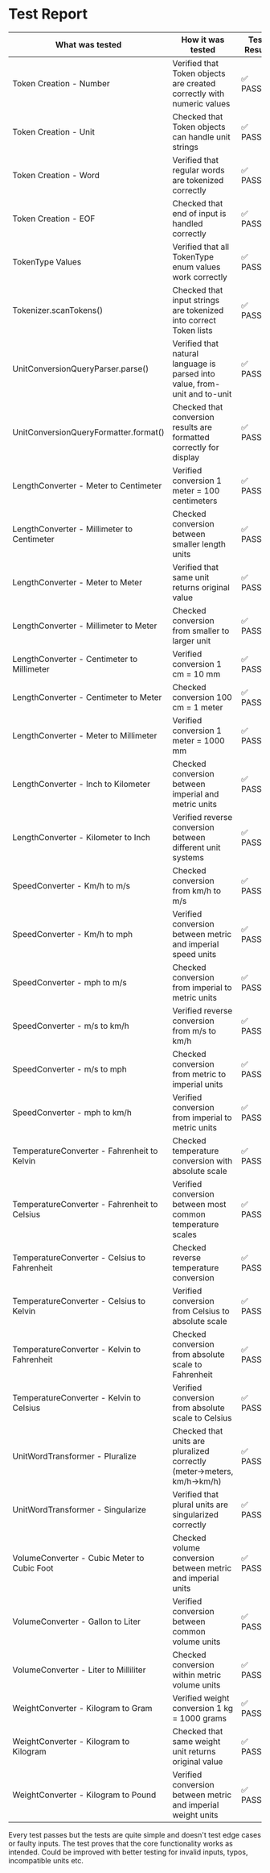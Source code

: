 # Test Report

| What was tested                              | How it was tested                                                          | Test Result |
| -------------------------------------------- | -------------------------------------------------------------------------- | ----------- |
| Token Creation - Number                      | Verified that Token objects are created correctly with numeric values      | ✅ PASSED    |
| Token Creation - Unit                        | Checked that Token objects can handle unit strings                         | ✅ PASSED    |
| Token Creation - Word                        | Verified that regular words are tokenized correctly                        | ✅ PASSED    |
| Token Creation - EOF                         | Checked that end of input is handled correctly                             | ✅ PASSED    |
| TokenType Values                             | Verified that all TokenType enum values work correctly                     | ✅ PASSED    |
| Tokenizer.scanTokens()                       | Checked that input strings are tokenized into correct Token lists          | ✅ PASSED    |
| UnitConversionQueryParser.parse()            | Verified that natural language is parsed into value, from-unit and to-unit | ✅ PASSED    |
| UnitConversionQueryFormatter.format()        | Checked that conversion results are formatted correctly for display        | ✅ PASSED    |
| LengthConverter - Meter to Centimeter        | Verified conversion 1 meter = 100 centimeters                              | ✅ PASSED    |
| LengthConverter - Millimeter to Centimeter   | Checked conversion between smaller length units                            | ✅ PASSED    |
| LengthConverter - Meter to Meter             | Verified that same unit returns original value                             | ✅ PASSED    |
| LengthConverter - Millimeter to Meter        | Checked conversion from smaller to larger unit                             | ✅ PASSED    |
| LengthConverter - Centimeter to Millimeter   | Verified conversion 1 cm = 10 mm                                           | ✅ PASSED    |
| LengthConverter - Centimeter to Meter        | Checked conversion 100 cm = 1 meter                                        | ✅ PASSED    |
| LengthConverter - Meter to Millimeter        | Verified conversion 1 meter = 1000 mm                                      | ✅ PASSED    |
| LengthConverter - Inch to Kilometer          | Checked conversion between imperial and metric units                       | ✅ PASSED    |
| LengthConverter - Kilometer to Inch          | Verified reverse conversion between different unit systems                 | ✅ PASSED    |
| SpeedConverter - Km/h to m/s                 | Checked conversion from km/h to m/s                                        | ✅ PASSED    |
| SpeedConverter - Km/h to mph                 | Verified conversion between metric and imperial speed units                | ✅ PASSED    |
| SpeedConverter - mph to m/s                  | Checked conversion from imperial to metric units                           | ✅ PASSED    |
| SpeedConverter - m/s to km/h                 | Verified reverse conversion from m/s to km/h                               | ✅ PASSED    |
| SpeedConverter - m/s to mph                  | Checked conversion from metric to imperial units                           | ✅ PASSED    |
| SpeedConverter - mph to km/h                 | Verified conversion from imperial to metric units                          | ✅ PASSED    |
| TemperatureConverter - Fahrenheit to Kelvin  | Checked temperature conversion with absolute scale                         | ✅ PASSED    |
| TemperatureConverter - Fahrenheit to Celsius | Verified conversion between most common temperature scales                 | ✅ PASSED    |
| TemperatureConverter - Celsius to Fahrenheit | Checked reverse temperature conversion                                     | ✅ PASSED    |
| TemperatureConverter - Celsius to Kelvin     | Verified conversion from Celsius to absolute scale                         | ✅ PASSED    |
| TemperatureConverter - Kelvin to Fahrenheit  | Checked conversion from absolute scale to Fahrenheit                       | ✅ PASSED    |
| TemperatureConverter - Kelvin to Celsius     | Verified conversion from absolute scale to Celsius                         | ✅ PASSED    |
| UnitWordTransformer - Pluralize              | Checked that units are pluralized correctly (meter→meters, km/h→km/h)      | ✅ PASSED    |
| UnitWordTransformer - Singularize            | Verified that plural units are singularized correctly                      | ✅ PASSED    |
| VolumeConverter - Cubic Meter to Cubic Foot  | Checked volume conversion between metric and imperial units                | ✅ PASSED    |
| VolumeConverter - Gallon to Liter            | Verified conversion between common volume units                            | ✅ PASSED    |
| VolumeConverter - Liter to Milliliter        | Checked conversion within metric volume units                              | ✅ PASSED    |
| WeightConverter - Kilogram to Gram           | Verified weight conversion 1 kg = 1000 grams                               | ✅ PASSED    |
| WeightConverter - Kilogram to Kilogram       | Checked that same weight unit returns original value                       | ✅ PASSED    |
| WeightConverter - Kilogram to Pound          | Verified conversion between metric and imperial weight units               | ✅ PASSED    |

Every test passes but the tests are quite simple and doesn't test edge cases or faulty inputs. The test proves that the core functionality works as intended.
Could be improved with better testing for invalid inputs, typos, incompatible units etc.
